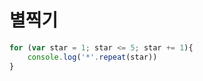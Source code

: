 # 별찍기

```javascript
for (var star = 1; star <= 5; star += 1){
    console.log('*'.repeat(star))
}
```

